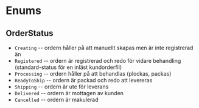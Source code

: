 # Enums

## OrderStatus
 - `Creating` -- ordern håller på att manuellt skapas men är inte registrerad än
 - `Registered` -- ordern är registrerad och redo för vidare behandling (standard-status för en inläst kundorderfil)
 - `Processing` -- ordern håller på att behandlas (plockas, packas)
 - `ReadyToShip` -- ordern är packad och redo att levereras
 - `Shipping` -- ordern är ute för leverans
 - `Delivered` -- ordern är mottagen av kunden
 - `Cancelled` -- ordern är makulerad

